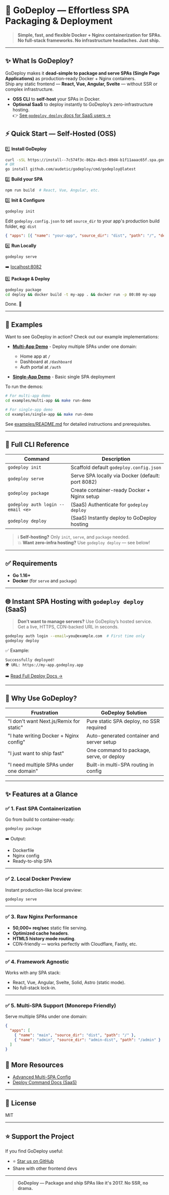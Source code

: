 # 🚀 GoDeploy — Effortless SPA Packaging & Deployment

> **Simple, fast, and flexible Docker + Nginx containerization for SPAs.**  
> **No full-stack frameworks. No infrastructure headaches. Just ship.**

---

## ✨ What Is GoDeploy?

GoDeploy makes it **dead-simple to package and serve SPAs (Single Page Applications)** as production-ready Docker + Nginx containers.  
Ship any static frontend — **React, Vue, Angular, Svelte** — without SSR or complex infrastructure.

- **OSS CLI** to **self-host** your SPAs in Docker.
- **Optional SaaS** to deploy instantly to GoDeploy’s zero-infrastructure hosting.  
  👉 [See `godeploy deploy` docs for SaaS users →](docs/deploy.md)

## ⚡ Quick Start — Self-Hosted (OSS)

1️⃣ **Install GoDeploy**

```bash
curl -sSL https://install--7c574f3c-862a-4bc5-89d4-b1f11aaac65f.spa.godeploy.app/now.sh | bash
# OR
go install github.com/audetic/godeploy/cmd/godeploy@latest
```

2️⃣ **Build your SPA**

```bash
npm run build  # React, Vue, Angular, etc.
```

3️⃣ **Init & Configure**

```bash
godeploy init
```

Edit `godeploy.config.json` to set `source_dir` to your app's production build folder, eg: `dist`

```json
{ "apps": [{ "name": "your-app", "source_dir": "dist", "path": "/", "description": "Single application", "enabled": true }] }
```

4️⃣ **Run Locally**

```bash
godeploy serve
```

➡️ [localhost:8082](http://localhost:8082)

5️⃣ **Package & Deploy**

```bash
godeploy package
cd deploy && docker build -t my-app . && docker run -p 80:80 my-app
```

Done. 🚀

---

## 🎯 Examples

Want to see GoDeploy in action? Check out our example implementations:

- **[Multi-App Demo](examples/multi-app)** - Deploy multiple SPAs under one domain:

  - Home app at `/`
  - Dashboard at `/dashboard`
  - Auth portal at `/auth`

- **[Single-App Demo](examples/single-app)** - Basic single SPA deployment

To run the demos:

```bash
# For multi-app demo
cd examples/multi-app && make run-demo

# For single-app demo
cd examples/single-app && make run-demo
```

See [examples/README.md](examples/README.md) for detailed instructions and prerequisites.

---

## 🔧 Full CLI Reference

| Command                           | Description                                       |
| --------------------------------- | ------------------------------------------------- |
| `godeploy init`                   | Scaffold default `godeploy.config.json`           |
| `godeploy serve`                  | Serve SPA locally via Docker (default: port 8082) |
| `godeploy package`                | Create container-ready Docker + Nginx setup       |
| `godeploy auth login --email <e>` | (SaaS) Authenticate for `godeploy deploy`         |
| `godeploy deploy`                 | (SaaS) Instantly deploy to GoDeploy hosting       |

> ℹ️ **Self-hosting?** Only `init`, `serve`, and `package` needed.  
> 💥 **Want zero-infra hosting?** Use `godeploy deploy` — see below!

---

## ✅ Requirements

- **Go 1.16+**
- **Docker** (for `serve` and `package`)

---

## 🌐 **Instant SPA Hosting with `godeploy deploy` (SaaS)**

> **Don’t want to manage servers?** Use GoDeploy’s hosted service.  
> Get a live, HTTPS, CDN-backed URL in seconds.

```bash
godeploy auth login --email=you@example.com  # First time only
godeploy deploy
```

✅ Example:

```
Successfully deployed!
🌍 URL: https://my-app.godeploy.app
```

➡️ [Read Full Deploy Docs →](docs/deploy.md)

---

## 🤯 Why Use GoDeploy?

| Frustration                             | GoDeploy Solution                         |
| --------------------------------------- | ----------------------------------------- |
| "I don't want Next.js/Remix for static" | Pure static SPA deploy, no SSR required   |
| "I hate writing Docker + Nginx config"  | Auto-generated container and server setup |
| "I just want to ship fast"              | One command to package, serve, or deploy  |
| "I need multiple SPAs under one domain" | Built-in multi-SPA routing in config      |

---

## ✨ Features at a Glance

### ✅ 1. **Fast SPA Containerization**

Go from build to container-ready:

```bash
godeploy package
```

➡️ Output:

- Dockerfile
- Nginx config
- Ready-to-ship SPA

---

### ✅ 2. **Local Docker Preview**

Instant production-like local preview:

```bash
godeploy serve
```

---

### ✅ 3. **Raw Nginx Performance**

- **50,000+ req/sec** static file serving.
- **Optimized cache headers**.
- **HTML5 history mode routing**.
- CDN-friendly — works perfectly with Cloudflare, Fastly, etc.

---

### ✅ 4. **Framework Agnostic**

Works with any SPA stack:

- React, Vue, Angular, Svelte, Solid, Astro (static mode).
- No full-stack lock-in.

---

### ✅ 5. **Multi-SPA Support (Monorepo Friendly)**

Serve multiple SPAs under one domain:

```json
{
  "apps": [
    { "name": "main", "source_dir": "dist", "path": "/" },
    { "name": "admin", "source_dir": "admin-dist", "path": "/admin" }
  ]
}
```

## 📖 More Resources

- [Advanced Multi-SPA Config](docs/advanced-configuration.md)
- [Deploy Command Docs (SaaS)](docs/deploy.md)

---

## 📝 License

MIT

---

## ⭐️ Support the Project

If you find GoDeploy useful:

- ⭐️ [Star us on GitHub](https://github.com/matsilva/godeploy)
- Share with other frontend devs

---

> **GoDeploy — Package and ship SPAs like it's 2017. No SSR, no drama.**
